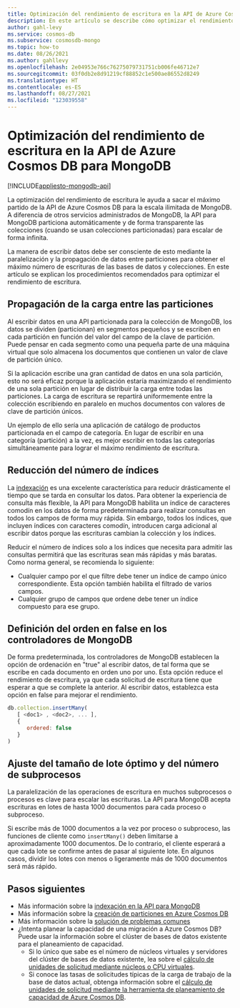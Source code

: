 ```yaml
---
title: Optimización del rendimiento de escritura en la API de Azure Cosmos DB para MongoDB
description: En este artículo se describe cómo optimizar el rendimiento de escritura en la API de Azure Cosmos DB para MongoDB para obtener el máximo rendimiento posible para el costo más bajo.
author: gahl-levy
ms.service: cosmos-db
ms.subservice: cosmosdb-mongo
ms.topic: how-to
ms.date: 08/26/2021
ms.author: gahllevy
ms.openlocfilehash: 2e04953e766c76275079731751cb006fe46712e7
ms.sourcegitcommit: 03f0db2e8d91219cf88852c1e500ae86552d8249
ms.translationtype: HT
ms.contentlocale: es-ES
ms.lasthandoff: 08/27/2021
ms.locfileid: "123039558"
---
```

# <a name="optimize-write-performance-in-azure-cosmos-db-api-for-mongodb"></a>Optimización del rendimiento de escritura en la API de Azure Cosmos DB para MongoDB
[!INCLUDE[appliesto-mongodb-api](../includes/appliesto-mongodb-api.md)]

La optimización del rendimiento de escritura le ayuda a sacar el máximo partido de la API de Azure Cosmos DB para la escala ilimitada de MongoDB. A diferencia de otros servicios administrados de MongoDB, la API para MongoDB particiona automáticamente y de forma transparente las colecciones (cuando se usan colecciones particionadas) para escalar de forma infinita. 

La manera de escribir datos debe ser consciente de esto mediante la paralelización y la propagación de datos entre particiones para obtener el máximo número de escrituras de las bases de datos y colecciones. En este artículo se explican los procedimientos recomendados para optimizar el rendimiento de escritura.

## <a name="spread-the-load-across-your-shards"></a>Propagación de la carga entre las particiones
Al escribir datos en una API particionada para la colección de MongoDB, los datos se dividen (particionan) en segmentos pequeños y se escriben en cada partición en función del valor del campo de la clave de partición. Puede pensar en cada segmento como una pequeña parte de una máquina virtual que solo almacena los documentos que contienen un valor de clave de partición único. 

Si la aplicación escribe una gran cantidad de datos en una sola partición, esto no será eficaz porque la aplicación estaría maximizando el rendimiento de una sola partición en lugar de distribuir la carga entre todas las particiones. La carga de escritura se repartirá uniformemente entre la colección escribiendo en paralelo en muchos documentos con valores de clave de partición únicos.

Un ejemplo de ello sería una aplicación de catálogo de productos particionada en el campo de categoría. En lugar de escribir en una categoría (partición) a la vez, es mejor escribir en todas las categorías simultáneamente para lograr el máximo rendimiento de escritura. 

## <a name="reduce-the-number-of-indexes"></a>Reducción del número de índices
La [indexación](../mongodb-indexing.md) es una excelente característica para reducir drásticamente el tiempo que se tarda en consultar los datos. Para obtener la experiencia de consulta más flexible, la API para MongoDB habilita un índice de caracteres comodín en los datos de forma predeterminada para realizar consultas en todos los campos de forma muy rápida. Sin embargo, todos los índices, que incluyen índices con caracteres comodín, introducen carga adicional al escribir datos porque las escrituras cambian la colección y los índices. 

Reducir el número de índices solo a los índices que necesita para admitir las consultas permitirá que las escrituras sean más rápidas y más baratas. Como norma general, se recomienda lo siguiente:

* Cualquier campo por el que filtre debe tener un índice de campo único correspondiente. Esta opción también habilita el filtrado de varios campos.
* Cualquier grupo de campos que ordene debe tener un índice compuesto para ese grupo. 

## <a name="set-ordered-to-false-in-the-mongodb-drivers"></a>Definición del orden en false en los controladores de MongoDB
De forma predeterminada, los controladores de MongoDB establecen la opción de ordenación en "true" al escribir datos, de tal forma que se escribe en cada documento en orden uno por uno. Esta opción reduce el rendimiento de escritura, ya que cada solicitud de escritura tiene que esperar a que se complete la anterior. Al escribir datos, establezca esta opción en false para mejorar el rendimiento. 

```JavaScript
db.collection.insertMany(
   [ <doc1> , <doc2>, ... ],
   {
      ordered: false
   }
)
```

## <a name="tune-for-the-optimal-batch-size-and-thread-count"></a>Ajuste del tamaño de lote óptimo y del número de subprocesos
La paralelización de las operaciones de escritura en muchos subprocesos o procesos es clave para escalar las escrituras. La API para MongoDB acepta escrituras en lotes de hasta 1000 documentos para cada proceso o subproceso. 

Si escribe más de 1000 documentos a la vez por proceso o subproceso, las funciones de cliente como `insertMany()` deben limitarse a aproximadamente 1000 documentos. De lo contrario, el cliente esperará a que cada lote se confirme antes de pasar al siguiente lote. En algunos casos, dividir los lotes con menos o ligeramente más de 1000 documentos será más rápido.



## <a name="next-steps"></a>Pasos siguientes

* Más información sobre la [indexación en la API para MongoDB](../mongodb-indexing.md)
* Más información sobre la [creación de particiones en Azure Cosmos DB](../partitioning-overview.md)
* Más información sobre la [solución de problemas comunes](error-codes-solutions.md)
* ¿Intenta planear la capacidad de una migración a Azure Cosmos DB? Puede usar la información sobre el clúster de bases de datos existente para el planeamiento de capacidad.
    * Si lo único que sabe es el número de núcleos virtuales y servidores del clúster de bases de datos existente, lea sobre el [cálculo de unidades de solicitud mediante núcleos o CPU virtuales](../convert-vcore-to-request-unit.md). 
    * Si conoce las tasas de solicitudes típicas de la carga de trabajo de la base de datos actual, obtenga información sobre el [cálculo de unidades de solicitud mediante la herramienta de planeamiento de capacidad de Azure Cosmos DB](estimate-ru-capacity-planner.md).
